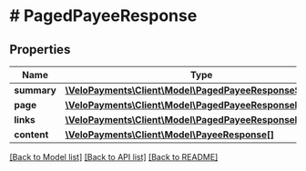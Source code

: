 # # PagedPayeeResponse

## Properties

Name | Type | Description | Notes
------------ | ------------- | ------------- | -------------
**summary** | [**\VeloPayments\Client\Model\PagedPayeeResponseSummary**](PagedPayeeResponseSummary.md) |  | [optional]
**page** | [**\VeloPayments\Client\Model\PagedPayeeResponsePage**](PagedPayeeResponsePage.md) |  | [optional]
**links** | [**\VeloPayments\Client\Model\PagedPayeeResponseLinks[]**](PagedPayeeResponseLinks.md) |  | [optional]
**content** | [**\VeloPayments\Client\Model\PayeeResponse[]**](PayeeResponse.md) |  | [optional]

[[Back to Model list]](../../README.md#models) [[Back to API list]](../../README.md#endpoints) [[Back to README]](../../README.md)
